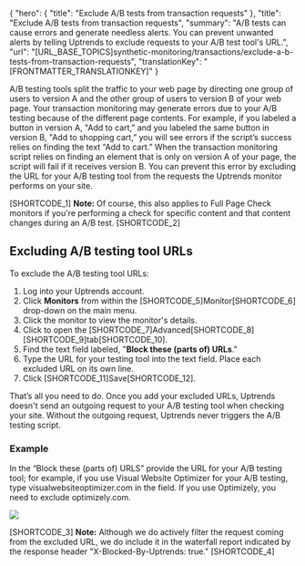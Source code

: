 {
  "hero": {
    "title": "Exclude A/B tests from transaction requests"
  },
  "title": "Exclude A/B tests from transaction requests",
  "summary": "A/B tests can cause errors and generate needless alerts. You can prevent unwanted alerts by telling Uptrends to exclude requests to your A/B test tool's URL.",
  "url": "[URL_BASE_TOPICS]synthetic-monitoring/transactions/exclude-a-b-tests-from-transaction-requests",
  "translationKey": "[FRONTMATTER_TRANSLATIONKEY]"
}

A/B testing tools split the traffic to your web page by directing one group of users to version A and the other group of users to version B of your web page. Your transaction monitoring may generate errors due to your A/B testing because of the different page contents. For example, if you labeled a button in version A, "Add to cart,” and you labeled the same button in version B, "Add to shopping cart,” you will see errors if the script’s success relies on finding the text “Add to cart.” When the transaction monitoring script relies on finding an element that is only on version A of your page, the script will fail if it receives version B. You can prevent this error by excluding the URL for your A/B testing tool from the requests the Uptrends monitor performs on your site.

[SHORTCODE_1]
**Note:** Of course, this also applies to Full Page Check monitors if you're performing a check for specific content and that content changes during an A/B test.
[SHORTCODE_2]

## Excluding A/B testing tool URLs

To exclude the A/B testing tool URLs:

1.  Log into your Uptrends account.
2.  Click **Monitors** from within the [SHORTCODE_5]Monitor[SHORTCODE_6] drop-down on the main menu.
3.  Click the monitor to view the monitor's details.
4.  Click to open the [SHORTCODE_7]Advanced[SHORTCODE_8] [SHORTCODE_9]tab[SHORTCODE_10].
5.  Find the text field labeled, "**Block these (parts of) URLs**."
6.  Type the URL for your testing tool into the text field. Place each excluded URL on its own line.
7.  Click [SHORTCODE_11]Save[SHORTCODE_12].

That’s all you need to do. Once you add your excluded URLs, Uptrends doesn't send an outgoing request to your A/B testing tool when checking your site. Without the outgoing request, Uptrends never triggers the A/B testing script.

### Example

In the “Block these (parts of) URLS” provide the URL for your A/B testing tool; for example, if you use Visual Website Optimizer for your A/B testing, type visualwebsiteoptimizer.com in the field. If you use Optimizely, you need to exclude optimizely.com.

![]([LINK_URL_1])

[SHORTCODE_3]
**Note:** Although we do actively filter the request coming from the excluded URL, we do include it in the waterfall report indicated by the response header "X-Blocked-By-Uptrends: true."
[SHORTCODE_4]
